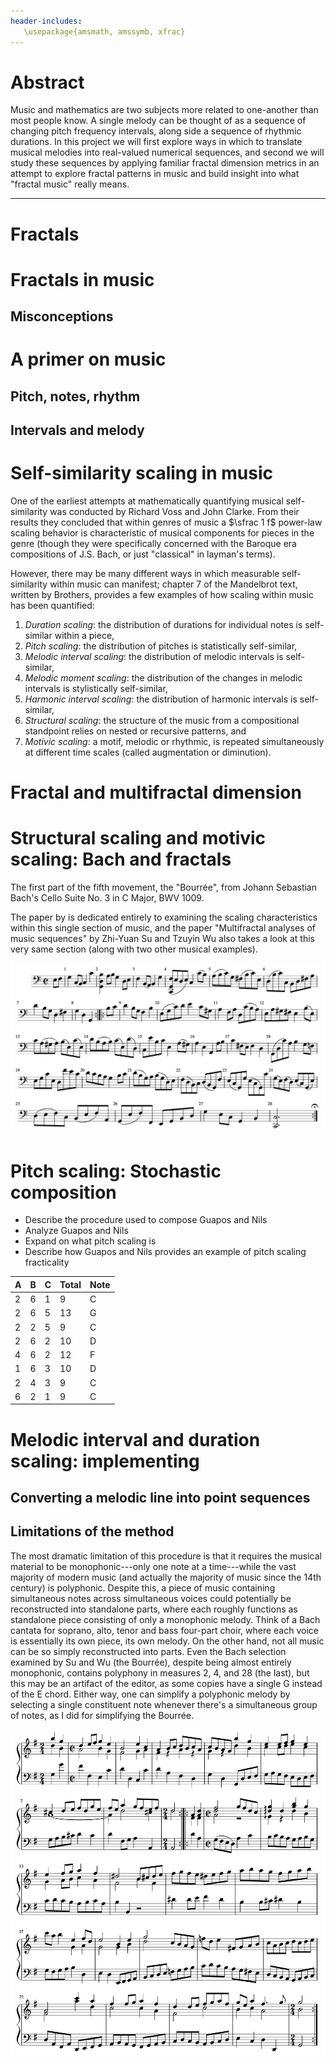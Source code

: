 ```yaml
---
header-includes:
   \usepackage{amsmath, amssymb, xfrac}
---
```

<!--
present a 20-25 minutes slide or power point presentation that will be judged by
the rest of the class, the instructor and other faculty members that will attend
the presentations.

The teams must also submit a formal project (very much in the style of a journal
publication). The report should not exceed 20 pages (including all graphic
material) and should include:
- Title, authors, affiliations.
- Abstract.
- Introductory background material on the literature and significance of the
  project.
- Development of the mathematical model or a survey of a collection of relevant
  models.
- Discussion on the relevant mathematical theory that applies.
- Some original work on your own for either extending the model and performing
  simulations.
- Discussion and conclusions to summarize your work.
- References.

-->

# Abstract

Music and mathematics are two subjects more related to one-another than most
people know. A single melody can be thought of as a sequence of changing pitch
frequency intervals, along side a sequence of rhythmic durations. In this
project we will first explore ways in which to translate musical melodies into
real-valued numerical sequences, and second we will study these sequences by
applying familiar fractal dimension metrics in an attempt to explore fractal
patterns in music and build insight into what "fractal music" really means.

---

<!-- "Introduction"? -->
<!-- SECTION ------------------------------------------------------------- -->

# Fractals

# Fractals in music

## Misconceptions

<!-- SECTION ------------------------------------------------------------- -->
# A primer on music

## Pitch, notes, rhythm

## Intervals and melody

<!-- SECTION ------------------------------------------------------------- -->
# Self-similarity scaling in music 

One of the earliest attempts at mathematically quantifying musical
self-similarity was conducted by Richard Voss and John Clarke. From their
results they concluded that within genres of music a $\sfrac 1 f$ power-law
scaling behavior is characteristic of musical components for pieces in the genre
(though they were specifically concerned with the Baroque era compositions of
J.S. Bach, or just "classical" in layman's terms).
<!-- -->
However, there may be many different ways in which measurable self-similarity
within music can manifest; chapter 7 of the Mandelbrot text, written by
Brothers, provides a few examples of how scaling within music has been
quantified:

1. *Duration scaling*: the distribution of durations for individual notes is
   self-similar within a piece,
2. *Pitch scaling*: the distribution of pitches is statistically self-similar,
3. *Melodic interval scaling*: the distribution of melodic intervals is
   self-similar,
4. *Melodic moment scaling*: the distribution of the changes in melodic
   intervals is stylistically self-similar,
5. *Harmonic interval scaling*: the distribution of harmonic intervals is
   self-similar,
6. *Structural scaling*: the structure of the music from a compositional
   standpoint relies on nested or recursive patterns, and
7. *Motivic scaling*: a motif, melodic or rhythmic, is repeated simultaneously
   at different time scales (called augmentation or diminution).

<!-- SECTION ------------------------------------------------------------- -->

# Fractal and multifractal dimension

<!-- SECTION ------------------------------------------------------------- -->
# Structural scaling and motivic scaling: Bach and fractals

The first part of the fifth movement, the "Bourrée", from
Johann Sebastian Bach's Cello Suite No. 3 in C Major, BWV 1009.

The paper <PAPER> by <AUTHORS> is dedicated entirely to examining the scaling
characteristics within this single section of music, and the paper "Multifractal
analyses of music sequences" by Zhi-Yuan Su and Tzuyin Wu also takes a look at
this very same section (along with two other musical examples).

![Cello Suite No. 3 in C Major, BWV 1009, V. Bourrée I.](./music/bwv1009_bourree.png)

<!-- SECTION ------------------------------------------------------------- -->
# Pitch scaling: Stochastic composition

- Describe the procedure used to compose Guapos and Nils
- Analyze Guapos and Nils
- Expand on what pitch scaling is
- Describe how Guapos and Nils provides an example of pitch scaling fracticality

A  | B  | C  | Total | Note
-- | -- | -- | --    | --
2  | 6  | 1  | 9     | C
2  | 6  | 5  | 13    | G
2  | 2  | 5  | 9     | C
2  | 6  | 2  | 10    | D
4  | 6  | 2  | 12    | F
1  | 6  | 3  | 10    | D
2  | 4  | 3  | 9     | C
6  | 2  | 1  | 9     | C

<!-- SECTION ------------------------------------------------------------- -->
# Melodic interval and duration scaling: implementing

## Converting a melodic line into point sequences

## Limitations of the method

The most dramatic limitation of this procedure is that it requires the musical
material to be monophonic---only one note at a time---while the vast majority of
modern music (and actually the majority of music since the 14th century) is
polyphonic. Despite this, a piece of music containing simultaneous notes across
simultaneous voices could potentially be reconstructed into standalone parts,
where each roughly functions as standalone piece consisting of only a monophonic
melody. Think of a Bach cantata for soprano, alto, tenor and bass four-part
choir, where each voice is essentially its own piece, its own melody. On the
other hand, not all music can be so simply reconstructed into parts. Even the
Bach selection examined by Su and Wu (the Bourrée), despite being almost
entirely monophonic, contains polyphony in measures 2, 4, and 28 (the last), but
this may be an artifact of the editor, as some copies have a single G instead of
the E chord. Either way, one can simplify a polyphonic melody by selecting a
single constituent note whenever there's a simultaneous group of notes, as I did
for simplifying the Bourrée.

![French Suite No. 5 in G Major, BWV 1009, III. Gavotte](./music/bwv816_gavotte.png)


